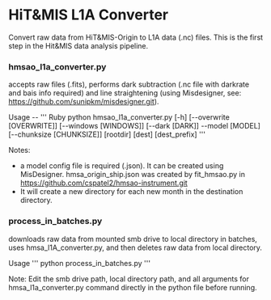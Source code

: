 # HiT&MIS L1A Converter
Convert raw data from HiT&MIS-Origin to L1A data (.nc) files. This is the first step in the Hit&MIS data analysis pipeline.

### hmsao_l1a_converter.py
accepts raw files (.fits), performs dark subtraction (.nc file with darkrate and bais info required) and line straightening (using Misdesigner, see: https://github.com/sunipkm/misdesigner.git). 

Usage -- 
''' Ruby
python hmsao_l1a_converter.py [-h] [--overwrite [OVERWRITE]] [--windows [WINDOWS]] [--dark [DARK]] --model [MODEL] [--chunksize [CHUNKSIZE]]
[rootdir] [dest] [dest_prefix]
'''

Notes: 
- a model config file is required (.json). It can be created using MisDesigner. hmsa_origin_ship.json was created by fit_hmsao.py in https://github.com/cspatel2/hmsao-instrument.git
- It will create a new directory for each new month in the destination directory.

### process_in_batches.py
downloads raw data from mounted smb drive to local directory in batches, uses hmsa_l1A_converter.py, and then deletes raw data from local directory.


Usage
'''
python  process_in_batches.py
'''

Note: Edit the smb drive path, local directory path, and all arguments for hmsa_l1a_converter.py command directly in the python file before running. 
